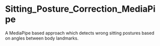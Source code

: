 # Sitting_Posture_Correction_MediaPipe
A MediaPipe based approach which detects wrong sitting postures based on angles between body landmarks.
